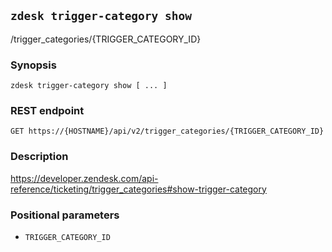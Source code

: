 ## `zdesk trigger-category show`

/trigger_categories/{TRIGGER_CATEGORY_ID}

### Synopsis

    zdesk trigger-category show [ ... ]

### REST endpoint

    GET https://{HOSTNAME}/api/v2/trigger_categories/{TRIGGER_CATEGORY_ID}

### Description

https://developer.zendesk.com/api-reference/ticketing/trigger_categories#show-trigger-category

### Positional parameters

* `TRIGGER_CATEGORY_ID`


